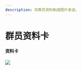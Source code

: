 ```yaml
---
description: 将群员资料制成图片发送。
---
```


# 群员资料卡

#### 资料卡

![](../.gitbook/assets/IMG\_20210307\_221640.jpg)
